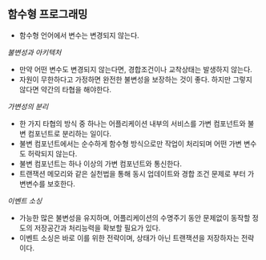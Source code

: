 함수형 프로그래밍
-
- 함수형 언어에서 변수는 변경되지 않는다.

*불변성과 아키텍처*
- 만약 어떤 변수도 변경되지 않는다면, 경합조건이나 교착상태는 발생하지 않는다.
- 자원이 무한하다고 가정하면 완전한 불변성을 보장하는 것이 좋다. 하지만 그렇지 않다면 약간의 타협을 해야한다.

*가변성의 분리*
- 한 가지 타협의 방식 중 하나는 어플리케이션 내부의 서비스를 가변 컴포넌트와 불변 컴포넌트로 분리하는 일이다.
- 불변 컴포넌트에서는 순수하게 함수형 방식으로만 작업이 처리되며 어떤 가변 변수도 허락되지 않는다.
- 불변 컴포넌트는 하나 이상의 가변 컴포넌트와 통신한다.
- 트랜잭션 메모리와 같은 실천법을 통해 동시 업데이트와 경합 조건 문제로 부터 가변변수를 보호한다.

*이벤트 소싱*
- 가능한 많은 불변성을 유지하며, 어플리케이션의 수명주기 동안 문제없이 동작할 정도의 저장공간과 처리능력을 확보할 필요가 있다.
- 이벤트 소싱은 바로 이를 위한 전략이며, 상태가 아닌 트랜잭션을 저장하자는 전략이다.

